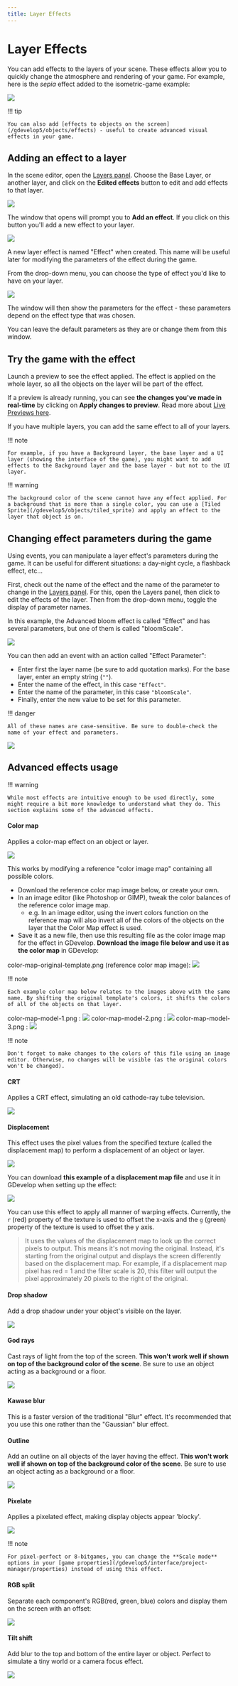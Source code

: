 ```yaml
---
title: Layer Effects
---
```

# Layer Effects

You can add effects to the layers of your scene. These effects allow you to quickly change the atmosphere and rendering of your game. For example, here is the _sepia_ effect added to the isometric-game example:

![](/gdevelop5/interface/scene-editor/isometric-game-sepia.png)

!!! tip

    You can also add [effects to objects on the screen](/gdevelop5/objects/effects) - useful to create advanced visual effects in your game.

## Adding an effect to a layer

In the scene editor, open the [Layers panel](/gdevelop5/interface/scene-editor/layers-and-cameras). Choose the Base Layer, or another layer, and click on the **Edited effects** button to edit and add effects to that layer.

![](/gdevelop5/interface/scene-editor/layer-effects/pasted/20230310-202848.png)

The window that opens will prompt you to **Add an effect**. If you click on this button you'll add a new effect to your layer.

![](/gdevelop5/interface/scene-editor/layer-effects/pasted/20230310-203337.png)

A new layer effect is named "Effect" when created. This name will be useful later for modifying the parameters of the effect during the game.

From the drop-down menu, you can choose the type of effect you'd like to have on your layer.

![](/gdevelop5/interface/scene-editor/layer-effects/pasted/20230310-203710.png)

The window will then show the parameters for the effect - these parameters depend on the effect type that was chosen.

You can leave the default parameters as they are or change them from this window.

## Try the game with the effect

Launch a preview to see the effect applied. The effect is applied on the whole layer, so all the objects on the layer will be part of the effect.

If a preview is already running, you can see **the changes you've made in real-time** by clicking on **Apply changes to preview**. Read more about [Live Previews here](/gdevelop5/interface/preview).

If you have multiple layers, you can add the same effect to all of your layers.

!!! note

    For example, if you have a Background layer, the base layer and a UI layer (showing the interface of the game), you might want to add effects to the Background layer and the base layer - but not to the UI layer.

!!! warning

    The background color of the scene cannot have any effect applied. For a background that is more than a single color, you can use a [Tiled Sprite](/gdevelop5/objects/tiled_sprite) and apply an effect to the layer that object is on.

## Changing effect parameters during the game

Using events, you can manipulate a layer effect's parameters during the game. It can be useful for different situations: a day-night cycle, a flashback effect, etc...

First, check out the name of the effect and the name of the parameter to change in the [Layers panel](/gdevelop5/interface/scene-editor/layers-and-cameras). For this, open the Layers panel, then click to edit the effects of the layer. Then from the drop-down menu, toggle the display of parameter names.

In this example, the Advanced bloom effect is called "Effect" and has several parameters, but one of them is called "bloomScale".

![](/gdevelop5/interface/scene-editor/layer-effects/pasted/20230310-204831.png)


You can then add an event with an action called "Effect Parameter":

* Enter first the layer name (be sure to add quotation marks). For the base layer, enter an empty string (`""`).
* Enter the name of the effect, in this case `"Effect"`.
* Enter the name of the parameter, in this case `"bloomScale"`.
* Finally, enter the new value to be set for this parameter.

!!! danger

    All of these names are case-sensitive. Be sure to double-check the name of your effect and parameters.

![](/gdevelop5/interface/scene-editor/layer-effects/pasted/20230310-213358.png)

## Advanced effects usage

!!! warning

    While most effects are intuitive enough to be used directly, some might require a bit more knowledge to understand what they do. This section explains some of the advanced effects.

####  Color map

Applies a color-map effect on an object or layer.

![](/gdevelop5/interface/scene-editor/71485828-745d9080-2813-11ea-915d-4dcfc9f67201.png)

This works by modifying a reference "color image map" containing all possible colors.

  - Download the reference color map image below, or create your own.
  - In an image editor (like Photoshop or GIMP), tweak the color balances of the reference color image map.
      * e.g. In an image editor, using the invert colors function on the reference map will also invert all of the colors of the objects on the layer that the Color Map effect is used.
  - Save it as a new file, then use this resulting file as the color image map for the effect in GDevelop.
**Download the image file below and use it as the color map** in GDevelop:

color-map-original-template.png (reference color map image): ![](/gdevelop5/interface/scene-editor/color-map-original-template.png)

!!! note

    Each example color map below relates to the images above with the same name. By shifting the original template's colors, it shifts the colors of all of the objects on that layer.
color-map-model-1.png : ![](/gdevelop5/interface/scene-editor/color-map-model-1.png)
color-map-model-2.png : ![](/gdevelop5/interface/scene-editor/color-map-model-2.png)
color-map-model-3.png : ![](/gdevelop5/interface/scene-editor/color-map-model-3.png)

!!! note

    Don't forget to make changes to the colors of this file using an image editor. Otherwise, no changes will be visible (as the original colors won't be changed).

####  CRT

Applies a CRT effect, simulating an old cathode-ray tube television.

![](/gdevelop5/interface/scene-editor/crt-effect.png)

####  Displacement

This effect uses the pixel values from the specified texture (called the displacement map) to perform a displacement of an object or layer.

![](/gdevelop5/interface/scene-editor/layer-effects/pasted/20230313-151623.png)

You can download **this example of a displacement map file** and use it in GDevelop when setting up the effect:

![](/gdevelop5/interface/scene-editor/displacement_map.png)

You can use this effect to apply all manner of warping effects. Currently, the `r` (red) property of the texture is used to offset the x-axis and the `g` (green) property of the texture is used to offset the y axis.

> It uses the values of the displacement map to look up the correct pixels to output. This means it's not moving the original. Instead, it's starting from the original output and displays the screen differently based on the displacement map. For example, if a displacement map pixel has red = 1 and the filter scale is 20, this filter will output the pixel approximately 20 pixels to the right of the original.


####  Drop shadow

Add a drop shadow under your object's visible on the layer.

![](/gdevelop5/interface/scene-editor/drop-shadow-effect.png)

####  God rays

Cast rays of light from the top of the screen. **This won't work well if shown on top of the background color of the scene**. Be sure to use an object acting as a background or a floor.

![](/gdevelop5/interface/scene-editor/godray-effect.gif)

####  Kawase blur

This is a faster version of the traditional "Blur" effect. It's recommended that you use this one rather than the "Gaussian" blur effect.

####  Outline

Add an outline on all objects of the layer having the effect.  **This won't work well if shown on top of the background color of the scene**. Be sure to use an object acting as a background or a floor.

![](/gdevelop5/interface/scene-editor/outline-effect.png)

####  Pixelate

Applies a pixelated effect, making display objects appear 'blocky'.

![](/gdevelop5/interface/scene-editor/pixelate-effect.png)

!!! note

    For pixel-perfect or 8-bitgames, you can change the **Scale mode** options in your [game properties](/gdevelop5/interface/project-manager/properties) instead of using this effect.

####  RGB split

Separate each component's RGB(red, green, blue) colors and display them on the screen with an offset:

![](/gdevelop5/interface/scene-editor/rgb-effect.png)

####  Tilt shift

Add blur to the top and bottom of the entire layer or object. Perfect to simulate a tiny world or a camera focus effect.

![](/gdevelop5/interface/scene-editor/tilt-shift-effect.png)